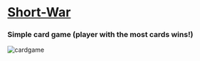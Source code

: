 # <a href="https://mthemartian.github.io/short-war/"> Short-War</a>
### Simple card game (player with the most cards wins!)
![cardgame](https://github.com/MtheMartian/short-war/assets/105645430/d2a650f5-a03a-49d4-bf49-14339ed339d4)
